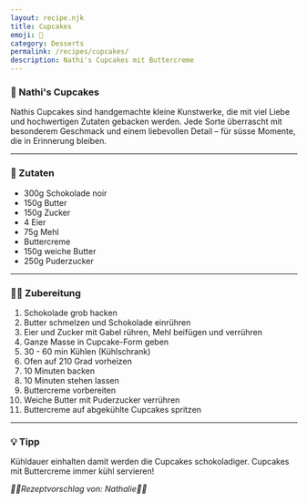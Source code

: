 ```yaml
---
layout: recipe.njk
title: Cupcakes
emoji: 🧁
category: Desserts
permalink: /recipes/cupcakes/
description: Nathi's Cupcakes mit Buttercreme
---
```


### 🧁 Nathi's Cupcakes

<!-- Hier einen kurzen Satz schreiben, z. B. wann oder wieso das Rezept besonders ist -->
Nathis Cupcakes sind handgemachte kleine Kunstwerke, die mit viel Liebe und hochwertigen Zutaten gebacken werden. Jede Sorte überrascht mit besonderem Geschmack und einem liebevollen Detail – für süsse Momente, die in Erinnerung bleiben.

---

### 🛒 Zutaten

<!-- Jede Zutat in einer neuen Zeile mit - davor -->
- 300g Schokolade noir
- 150g Butter
- 150g Zucker
- 4 Eier
- 75g Mehl
- Buttercreme
- 150g weiche Butter
- 250g Puderzucker

---

### 👩‍🍳 Zubereitung

<!-- Schritt-für-Schritt-Anleitung -->
1. Schokolade grob hacken
2. Butter schmelzen und Schokolade einrühren
3. Eier und Zucker mit Gabel rühren, Mehl beifügen und verrühren
4. Ganze Masse in Cupcake-Form geben
5. 30 - 60 min Kühlen (Kühlschrank)
6. Ofen auf 210 Grad vorheizen
7. 10 Minuten backen
8. 10 Minuten stehen lassen
9. Buttercreme vorbereiten
10. Weiche Butter mit Puderzucker verrühren
11. Buttercreme auf abgekühlte Cupcakes spritzen

---

### 💡 Tipp

Kühldauer einhalten damit werden die Cupcakes schokoladiger. Cupcakes mit Buttercreme immer kühl servieren!



_👩‍🍳Rezeptvorschlag von: Nathalie👩‍🍳_